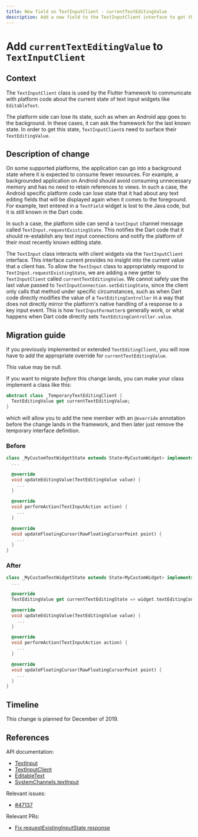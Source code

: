 ```yaml
---
title: New field on TextInputClient - currentTextEditingValue
description: Add a new field to the TextInputClient interface to get the current TextEditingValue from a client.
---
```


# Add `currentTextEditingValue` to `TextInputClient`

## Context

The `TextInputClient` class is used by the Flutter framework to communicate with
platform code about the current state of text input widgets like `EditableText`.

The platform side can lose its state, such as when an Android app goes to the
background. In these cases, it can ask the framework for the last known state.
In order to get this state, `TextInputClient`s need to surface their
`TextEditingValue`.

## Description of change

On some supported platforms, the application can go into a background state
where it is expected to consume fewer resources. For example, a backgrounded
application on Android should avoid consuming unnecessary memory and has no
need to retain references to views. In such a case, the Android specific
platform code can lose state that it had about any text editing fields that will
be displayed again when it comes to the foreground. For example, text entered
in a `TextField` widget is lost to the Java code, but it is still known in the
Dart code.

In such a case, the platform side can send a `textInput` channel message called
`TextInput.requestExistingState`. This notifies the Dart code that it should
re-establish any text input connections and notify the platform of their most
recently known editing state.

The `TextInput` class interacts with client widgets via the `TextInputClient`
interface. This interface current provides no insight into the current value
that a client has. To allow the `TextInput` class to appropriately respond to
`TextInput.requestExistingState`, we are adding a new getter to
`TextInputClient` called `currentTextEditingValue`. We cannot safely use the
last value passed to `TextInputConnection.setEditingState`, since the client
only calls that method under specific circumstances, such as when Dart code
directly modifies the value of a `TextEditingController` in a way that does not
directly mirror the platform's native handling of a response to a key input
event. This is how `TextInputFormatter`s generally work, or what happens when
Dart code directly sets `TextEditingController.value`.

## Migration guide

If you previously implemented or extended `TextEditingClient`, you will now
have to add the appropriate override for `currentTextEditingValue`.

This value may be null.

If you want to migrate _before_ this change lands, you can make your class
implement a class like this:

```dart
abstract class _TemporaryTextEditingClient {
  TextEditingValue get currentTextEditingValue;
}
```

which will allow you to add the new member with an `@override` annotation
before the change lands in the framework, and then later just remove the
temporary interface definition.

### Before

```dart
class _MyCustomTextWidgetState extends State<MyCustomWidget> implements TextEditingClient {
  ...

  @override
  void updateEditingValue(TextEditingValue value) {
    ...
  }

  @override
  void performAction(TextInputAction action) {
    ...
  }

  @override
  void updateFloatingCursor(RawFloatingCursorPoint point) {
    ...
  }
}
```

### After

```dart
class _MyCustomTextWidgetState extends State<MyCustomWidget> implements TextEditingClient {
  ...

  @override
  TextEditingValue get currentTextEditingState => widget.textEditingController.value;

  @override
  void updateEditingValue(TextEditingValue value) {
    ...
  }

  @override
  void performAction(TextInputAction action) {
    ...
  }

  @override
  void updateFloatingCursor(RawFloatingCursorPoint point) {
    ...
  }
}
```

## Timeline

This change is planned for December of 2019.

## References

API documentation:

* [TextInput](https://api.flutter.dev/flutter/services/TextInput-class.html)
* [TextInputClient](https://api.flutter.dev/flutter/services/TextInputClient-class.html)
* [EditableText](https://api.flutter.dev/flutter/widgets/EditableText-class.html)
* [SystemChannels.textInput](https://api.flutter.dev/flutter/services/SystemChannels/textInput-constant.html)

Relevant issues:

* [#47137](https://github.com/flutter/flutter/issues/47137)

Relevant PRs:

* [Fix requestExistingInputState response](https://github.com/flutter/flutter/pull/47472)
